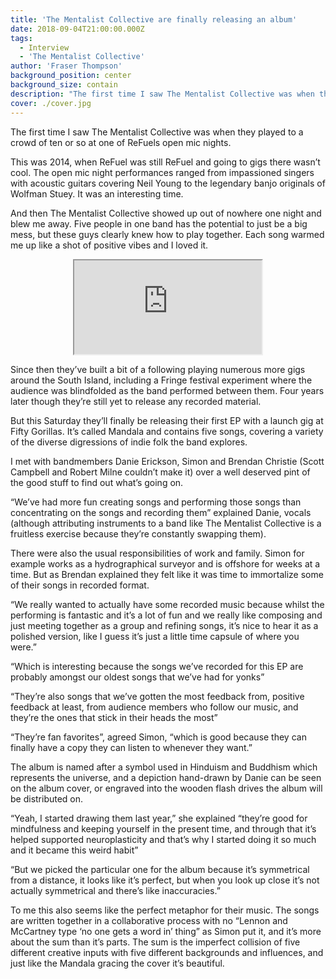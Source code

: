 ```yaml
---
title: 'The Mentalist Collective are finally releasing an album'
date: 2018-09-04T21:00:00.000Z
tags:
  - Interview
  - 'The Mentalist Collective'
author: 'Fraser Thompson'
background_position: center
background_size: contain
description: "The first time I saw The Mentalist Collective was when they played to a crowd of ten or so at one of ReFuels open mic nights. This was way back and 2014, and they're only just now releasing an album. What's the big idea?"
cover: ./cover.jpg
---
```


The first time I saw The Mentalist Collective was when they played to a crowd of ten or so at one of ReFuels open mic nights.

This was 2014, when ReFuel was still ReFuel and going to gigs there wasn’t cool. The open mic night performances ranged from impassioned singers with acoustic guitars covering Neil Young to the legendary banjo originals of Wolfman Stuey. It was an interesting time.

And then The Mentalist Collective showed up out of nowhere one night and blew me away. Five people in one band has the potential to just be a big mess, but these guys clearly knew how to play together. Each song warmed me up like a shot of positive vibes and I loved it.

<center><iframe style={{border: 0, width: "100%", height: "120px"}} src="https://bandcamp.com/EmbeddedPlayer/album=38699114/size=large/bgcol=ffffff/linkcol=0687f5/tracklist=false/artwork=small/transparent=true/" seamless><a href="http://thementalistcollective.bandcamp.com/album/mandala-ep">Mandala EP by The Mentalist Collective</a></iframe></center>

Since then they’ve built a bit of a following playing numerous more gigs around the South Island, including a Fringe festival experiment where the audience was blindfolded as the band performed between them. Four years later though they’re still yet to release any recorded material.

But this Saturday they’ll finally be releasing their first EP with a launch gig at Fifty Gorillas. It’s called Mandala and contains five songs, covering a variety of the diverse digressions of indie folk the band explores.

I met with bandmembers Danie Erickson, Simon and Brendan Christie (Scott Campbell and Robert Milne couldn’t make it) over a well deserved pint of the good stuff to find out what’s going on.

“We’ve had more fun creating songs and performing those songs than concentrating on the songs and recording them” explained Danie, vocals (although attributing instruments to a band like The Mentalist Collective is a fruitless exercise because they’re constantly swapping them).

There were also the usual responsibilities of work and family. Simon for example works as a hydrographical surveyor and is offshore for weeks at a time. But as Brendan explained they felt like it was time to immortalize some of their songs in recorded format.

“We really wanted to actually have some recorded music because whilst the performing is fantastic and it’s a lot of fun and we really like composing and just meeting together as a group and refining songs, it’s nice to hear it as a polished version, like I guess it’s just a little time capsule of where you were.”

“Which is interesting because the songs we’ve recorded for this EP are probably amongst our oldest songs that we’ve had for yonks”

“They’re also songs that we’ve gotten the most feedback from, positive feedback at least, from audience members who follow our music, and they’re the ones that stick in their heads the most”

“They’re fan favorites”, agreed Simon, “which is good because they can finally have a copy they can listen to whenever they want.”

The album is named after a symbol used in Hinduism and Buddhism which represents the universe, and a depiction hand-drawn by Danie can be seen on the album cover, or engraved into the wooden flash drives the album will be distributed on.

“Yeah, I started drawing them last year,” she explained “they’re good for mindfulness and keeping yourself in the present time, and through that it’s helped supported neuroplasticity and that’s why I started doing it so much and it became this weird habit”

“But we picked the particular one for the album because it’s symmetrical from a distance, it looks like it’s perfect, but when you look up close it’s not actually symmetrical and there’s like inaccuracies.”

To me this also seems like the perfect metaphor for their music. The songs are written together in a collaborative process with no “Lennon and McCartney type ‘no one gets a word in’ thing” as Simon put it, and it’s more about the sum than it’s parts. The sum is the imperfect collision of five different creative inputs with five different backgrounds and influences, and just like the Mandala gracing the cover it’s beautiful.
